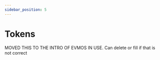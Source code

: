 ```yaml
---
sidebar_position: 5
---
```


# Tokens

MOVED THIS TO THE INTRO OF EVMOS IN USE. Can delete or fill if that is not correct